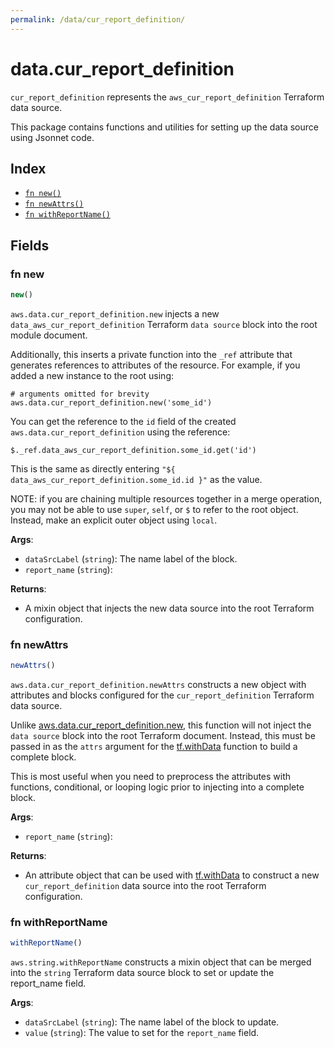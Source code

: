 ```yaml
---
permalink: /data/cur_report_definition/
---
```


# data.cur_report_definition

`cur_report_definition` represents the `aws_cur_report_definition` Terraform data source.



This package contains functions and utilities for setting up the data source using Jsonnet code.


## Index

* [`fn new()`](#fn-new)
* [`fn newAttrs()`](#fn-newattrs)
* [`fn withReportName()`](#fn-withreportname)

## Fields

### fn new

```ts
new()
```


`aws.data.cur_report_definition.new` injects a new `data_aws_cur_report_definition` Terraform `data source`
block into the root module document.

Additionally, this inserts a private function into the `_ref` attribute that generates references to attributes of the
resource. For example, if you added a new instance to the root using:

    # arguments omitted for brevity
    aws.data.cur_report_definition.new('some_id')

You can get the reference to the `id` field of the created `aws.data.cur_report_definition` using the reference:

    $._ref.data_aws_cur_report_definition.some_id.get('id')

This is the same as directly entering `"${ data_aws_cur_report_definition.some_id.id }"` as the value.

NOTE: if you are chaining multiple resources together in a merge operation, you may not be able to use `super`, `self`,
or `$` to refer to the root object. Instead, make an explicit outer object using `local`.

**Args**:
  - `dataSrcLabel` (`string`): The name label of the block.
  - `report_name` (`string`): 

**Returns**:
- A mixin object that injects the new data source into the root Terraform configuration.


### fn newAttrs

```ts
newAttrs()
```


`aws.data.cur_report_definition.newAttrs` constructs a new object with attributes and blocks configured for the `cur_report_definition`
Terraform data source.

Unlike [aws.data.cur_report_definition.new](#fn-curreportdefinitionnew), this function will not inject the `data source`
block into the root Terraform document. Instead, this must be passed in as the `attrs` argument for the
[tf.withData](https://github.com/tf-libsonnet/core/tree/main/docs#fn-withdata) function to build a complete block.

This is most useful when you need to preprocess the attributes with functions, conditional, or looping logic prior to
injecting into a complete block.

**Args**:
  - `report_name` (`string`): 

**Returns**:
  - An attribute object that can be used with [tf.withData](https://github.com/tf-libsonnet/core/tree/main/docs#fn-withdata) to construct a new `cur_report_definition` data source into the root Terraform configuration.


### fn withReportName

```ts
withReportName()
```

`aws.string.withReportName` constructs a mixin object that can be merged into the `string`
Terraform data source block to set or update the report_name field.



**Args**:
  - `dataSrcLabel` (`string`): The name label of the block to update.
  - `value` (`string`): The value to set for the `report_name` field.

